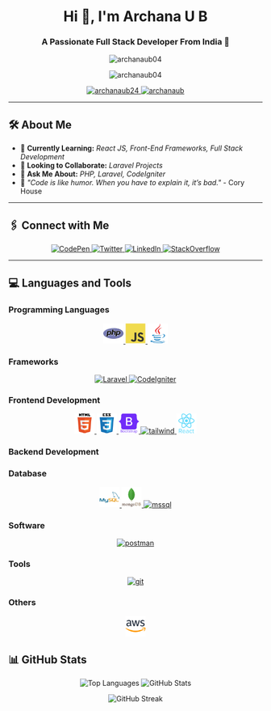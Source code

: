<h1 align="center">Hi 👋, I'm Archana U B</h1>
<h3 align="center">A Passionate Full Stack Developer From India 🚀</h3>

<p align="center">
  <img src="https://komarev.com/ghpvc/?username=archanaub04&label=Profile%20views&color=0e75b6&style=flat" alt="archanaub04" />
</p>

<p align="center">
<!--   <img src="https://github-profile-trophy.vercel.app/?username=archanaub04&theme=algolia&no-bg=true&no-frame=true" alt="archanaub04" /> -->
  <img src="https://github-profile-trophy.vercel.app/?username=archanaub04&theme=algolia&no-frame=true&column=8" alt="archanaub04" />

</p>

<p align="center">
  <a href="https://twitter.com/archanaub24" target="blank">
    <img src="https://img.shields.io/twitter/follow/archanaub24?logo=twitter&style=for-the-badge" alt="archanaub24" />
  </a>
  <a href="https://linkedin.com/in/archanaub" target="blank">
    <img src="https://img.shields.io/badge/-LinkedIn-blue?style=for-the-badge&logo=linkedin" alt="archanaub" />
  </a>
</p>

---

## 🛠️ About Me
- 🌱 **Currently Learning:** *React JS, Front-End Frameworks, Full Stack Development*
- 👯 **Looking to Collaborate:** *Laravel Projects* 
- 💬 **Ask Me About:** *PHP, Laravel, CodeIgniter*
- 🌟 *"Code is like humor. When you have to explain it, it’s bad."* - Cory House

---

## 🖇️ Connect with Me
<p align="center">
  <a href="https://codepen.io/archanaub" target="_blank">
    <img src="https://raw.githubusercontent.com/rahuldkjain/github-profile-readme-generator/master/src/images/icons/Social/codepen.svg" alt="CodePen" height="40" width="40" />
  </a>
  <a href="https://twitter.com/archanaub24" target="_blank">
    <img src="https://raw.githubusercontent.com/rahuldkjain/github-profile-readme-generator/master/src/images/icons/Social/twitter.svg" alt="Twitter" height="40" width="40" />
  </a>
  <a href="https://linkedin.com/in/archanaub" target="_blank">
    <img src="https://raw.githubusercontent.com/rahuldkjain/github-profile-readme-generator/master/src/images/icons/Social/linked-in-alt.svg" alt="LinkedIn" height="40" width="40" />
  </a>
  <a href="https://stackoverflow.com/users/21011383" target="_blank">
    <img src="https://raw.githubusercontent.com/rahuldkjain/github-profile-readme-generator/master/src/images/icons/Social/stack-overflow.svg" alt="StackOverflow" height="40" width="40" />
  </a>
</p>

---

## 💻 Languages and Tools

### Programming Languages

<p align="center">

<a href="https://www.php.net" target="_blank" rel="noreferrer"> 
 <img src="https://raw.githubusercontent.com/devicons/devicon/master/icons/php/php-original.svg" alt="PHP" width="40" height="40"/>
</a>
  
<a href="https://developer.mozilla.org/en-US/docs/Web/JavaScript" target="_blank" rel="noreferrer"> 
 <img src="https://raw.githubusercontent.com/devicons/devicon/master/icons/javascript/javascript-original.svg" alt="JavaScript" width="40" height="40"/>
</a>
  
<a href="https://www.java.com" target="_blank" rel="noreferrer"> 
  <img src="https://raw.githubusercontent.com/devicons/devicon/master/icons/java/java-original.svg" alt="java" width="40" height="40"/>
</a>
 </p>


### Frameworks 

<p align="center">
<a href="https://laravel.com/" target="_blank" rel="noreferrer"> 
<img src="https://github.com/marwin1991/profile-technology-icons/assets/25181517/afcf1c98-544e-41fb-bf44-edba5e62809a" alt="Laravel" width="40" height="40"/>
</a>
  <a href="https://codeigniter.com" target="_blank" rel="noreferrer"> 
<img src="https://cdn.worldvectorlogo.com/logos/codeigniter.svg" alt="CodeIgniter" width="40" height="40"/>
  </a>
</p>

### Frontend Development

<p align="center">
<a href="https://www.w3.org/html/" target="_blank" rel="noreferrer"> 
 <img src="https://raw.githubusercontent.com/devicons/devicon/master/icons/html5/html5-original-wordmark.svg" alt="HTML5" width="40" height="40"/>
</a>
<a href="https://www.w3schools.com/css/" target="_blank" rel="noreferrer"> 
 <img src="https://raw.githubusercontent.com/devicons/devicon/master/icons/css3/css3-original-wordmark.svg" alt="CSS3" width="40" height="40"/>
</a>
  <a href="https://getbootstrap.com" target="_blank" rel="noreferrer">
 <img src="https://raw.githubusercontent.com/devicons/devicon/master/icons/bootstrap/bootstrap-plain-wordmark.svg" alt="Bootstrap" width="40" height="40"/>
  </a>
<a href="https://tailwindcss.com/" target="_blank" rel="noreferrer"> 
<img src="https://img.icons8.com/?size=100&id=CIAZz2CYc6Kc&format=png&color=000000" alt="tailwind" width="40" height="40"/> 
</a>
<a href="https://reactjs.org/" target="_blank" rel="noreferrer"> 
 <img src="https://raw.githubusercontent.com/devicons/devicon/master/icons/react/react-original-wordmark.svg" alt="React" width="40" height="40"/>
</a>

 </p>

### Backend Development

### Database

<p align="center">
<a href="https://www.mysql.com/" target="_blank" rel="noreferrer"> 
<img src="https://raw.githubusercontent.com/devicons/devicon/master/icons/mysql/mysql-original-wordmark.svg" alt="MySQL" width="40" height="40"/>
</a>
<a href="https://www.mongodb.com/" target="_blank" rel="noreferrer"> 
<img src="https://raw.githubusercontent.com/devicons/devicon/master/icons/mongodb/mongodb-original-wordmark.svg" alt="MongoDB" width="40" height="40"/>
</a>
<a href="https://www.microsoft.com/en-us/sql-server" target="_blank" rel="noreferrer"> 
<img src="https://www.svgrepo.com/show/303229/microsoft-sql-server-logo.svg" alt="mssql" width="40" height="40"/> 
</a> 
</p>

### Software

<p align="center">
<a href="https://postman.com" target="_blank" rel="noreferrer"> 
<img src="https://www.vectorlogo.zone/logos/getpostman/getpostman-icon.svg" alt="postman" width="40" height="40"/> 
</a> 
</p>

### Tools

<p align="center">
 
 <a href="https://git-scm.com/" target="_blank" rel="noreferrer"> 
<img src="https://www.vectorlogo.zone/logos/git-scm/git-scm-icon.svg" alt="git" width="40" height="40"/> 
</a> 
 
</p>

### Others

<p align="center">
<a href="https://aws.amazon.com" target="_blank" rel="noreferrer"> 
<img src="https://raw.githubusercontent.com/devicons/devicon/master/icons/amazonwebservices/amazonwebservices-original-wordmark.svg" alt="aws" width="40" height="40"/> 
</a> 
</p>

## 📊 GitHub Stats

<p align="center">
  <img src="https://github-readme-stats.vercel.app/api/top-langs/?username=archanaub04&layout=compact&theme=radical" alt="Top Languages" height="195px" />
  <img src="https://github-readme-stats.vercel.app/api?username=archanaub04&show_icons=true&theme=radical" alt="GitHub Stats" />
</p>

<p align="center">
  <img src="https://github-readme-streak-stats.herokuapp.com/?user=archanaub04&theme=radical" alt="GitHub Streak" />
</p>


